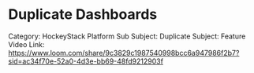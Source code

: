 # Duplicate Dashboards

Category: HockeyStack Platform
Sub Subject: Duplicate
Subject: Feature
Video Link: https://www.loom.com/share/9c3829c1987540998bcc6a947986f2b7?sid=ac34f70e-52a0-4d3e-bb69-48fd9212903f